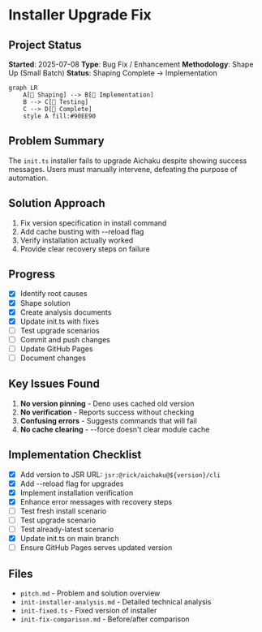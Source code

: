 # Installer Upgrade Fix

## Project Status
**Started**: 2025-07-08
**Type**: Bug Fix / Enhancement
**Methodology**: Shape Up (Small Batch)
**Status**: Shaping Complete → Implementation

```mermaid
graph LR
    A[🌱 Shaping] --> B[🌿 Implementation]
    B --> C[🌳 Testing]
    C --> D[🍃 Complete]
    style A fill:#90EE90
```

## Problem Summary
The `init.ts` installer fails to upgrade Aichaku despite showing success messages. Users must manually intervene, defeating the purpose of automation.

## Solution Approach
1. Fix version specification in install command
2. Add cache busting with --reload flag
3. Verify installation actually worked
4. Provide clear recovery steps on failure

## Progress
- [x] Identify root causes
- [x] Shape solution
- [x] Create analysis documents
- [x] Update init.ts with fixes
- [ ] Test upgrade scenarios
- [ ] Commit and push changes
- [ ] Update GitHub Pages
- [ ] Document changes

## Key Issues Found
1. **No version pinning** - Deno uses cached old version
2. **No verification** - Reports success without checking
3. **Confusing errors** - Suggests commands that will fail
4. **No cache clearing** - --force doesn't clear module cache

## Implementation Checklist
- [x] Add version to JSR URL: `jsr:@rick/aichaku@${version}/cli`
- [x] Add --reload flag for upgrades
- [x] Implement installation verification
- [x] Enhance error messages with recovery steps
- [ ] Test fresh install scenario
- [ ] Test upgrade scenario
- [ ] Test already-latest scenario
- [x] Update init.ts on main branch
- [ ] Ensure GitHub Pages serves updated version

## Files
- `pitch.md` - Problem and solution overview
- `init-installer-analysis.md` - Detailed technical analysis
- `init-fixed.ts` - Fixed version of installer
- `init-fix-comparison.md` - Before/after comparison